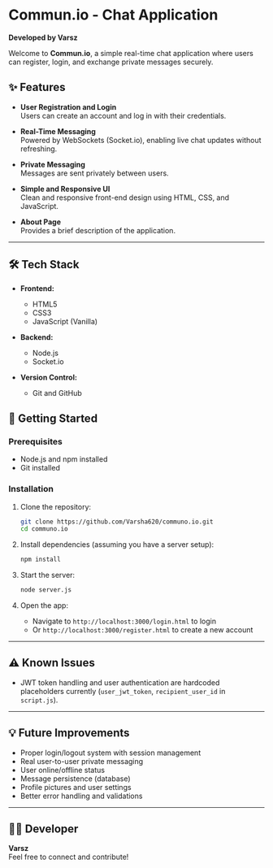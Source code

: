 # Commun.io - Chat Application

**Developed by Varsz**

Welcome to **Commun.io**, a simple real-time chat application where users can register, login, and exchange private messages securely.

## ✨ Features

- **User Registration and Login**  
  Users can create an account and log in with their credentials.

- **Real-Time Messaging**  
  Powered by WebSockets (Socket.io), enabling live chat updates without refreshing.

- **Private Messaging**  
  Messages are sent privately between users.

- **Simple and Responsive UI**  
  Clean and responsive front-end design using HTML, CSS, and JavaScript.

- **About Page**  
  Provides a brief description of the application.

---

## 🛠️ Tech Stack

- **Frontend:**  
  - HTML5  
  - CSS3  
  - JavaScript (Vanilla)

- **Backend:**  
  - Node.js  
  - Socket.io

- **Version Control:**  
  - Git and GitHub

  
## 🚀 Getting Started

### Prerequisites
- Node.js and npm installed
- Git installed

### Installation

1. Clone the repository:
   ```bash
   git clone https://github.com/Varsha620/communo.io.git
   cd communo.io
   ```

2. Install dependencies (assuming you have a server setup):
   ```bash
   npm install
   ```

3. Start the server:
   ```bash
   node server.js
   ```

4. Open the app:
   - Navigate to `http://localhost:3000/login.html` to login
   - Or `http://localhost:3000/register.html` to create a new account

---

## ⚠️ Known Issues

- JWT token handling and user authentication are hardcoded placeholders currently (`user_jwt_token`, `recipient_user_id` in `script.js`).

---

## 💡 Future Improvements

- Proper login/logout system with session management
- Real user-to-user private messaging
- User online/offline status
- Message persistence (database)
- Profile pictures and user settings
- Better error handling and validations

---

## 🧑‍💻 Developer

**Varsz**  
Feel free to connect and contribute!
